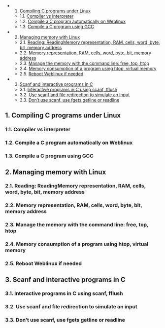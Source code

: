 <!-- vscode-markdown-toc -->
* 1. [Compiling C programs under Linux](#CompilingCprogramsunderLinux)
	* 1.1. [Compiler vs interpreter](#Compilervsinterpreter)
	* 1.2. [Compile a C program automatically on Weblinux](#CompileaCprogramautomaticallyonWeblinux)
	* 1.3. [Compile a C program using GCC](#CompileaCprogramusingGCC)
* 2. [Managing memory with Linux](#ManagingmemorywithLinux)
	* 2.1. [Reading: ReadingMemory representation, RAM, cells, word, byte, bit, memory address](#Reading:ReadingMemoryrepresentationRAMcellswordbytebitmemoryaddress)
	* 2.2. [Memory representation, RAM, cells, word, byte, bit, memory address](#MemoryrepresentationRAMcellswordbytebitmemoryaddress)
	* 2.3. [Manage the memory with the command line: free, top, htop](#Managethememorywiththecommandline:freetophtop)
	* 2.4. [Memory consumption of a program using htop, virtual memory](#Memoryconsumptionofaprogramusinghtopvirtualmemory)
	* 2.5. [Reboot Weblinux if needed](#RebootWeblinuxifneeded)
* 3. [Scanf and interactive programs in C](#ScanfandinteractiveprogramsinC)
	* 3.1. [Interactive programs in C using scanf, fflush](#InteractiveprogramsinCusingscanffflush)
	* 3.2. [Use scanf and file redirection to simulate an input](#Usescanfandfileredirectiontosimulateaninput)
	* 3.3. [Don’t use scanf, use fgets getline or readline](#Dontusescanfusefgetsgetlineorreadline)

<!-- vscode-markdown-toc-config
	numbering=true
	autoSave=true
	/vscode-markdown-toc-config -->
<!-- /vscode-markdown-toc -->

##  1. <a name='CompilingCprogramsunderLinux'></a>Compiling C programs under Linux

###  1.1. <a name='Compilervsinterpreter'></a>Compiler vs interpreter

###  1.2. <a name='CompileaCprogramautomaticallyonWeblinux'></a>Compile a C program automatically on Weblinux

###  1.3. <a name='CompileaCprogramusingGCC'></a>Compile a C program using GCC

##  2. <a name='ManagingmemorywithLinux'></a>Managing memory with Linux

###  2.1. <a name='Reading:ReadingMemoryrepresentationRAMcellswordbytebitmemoryaddress'></a>Reading: ReadingMemory representation, RAM, cells, word, byte, bit, memory address

###  2.2. <a name='MemoryrepresentationRAMcellswordbytebitmemoryaddress'></a>Memory representation, RAM, cells, word, byte, bit, memory address

###  2.3. <a name='Managethememorywiththecommandline:freetophtop'></a>Manage the memory with the command line: free, top, htop

###  2.4. <a name='Memoryconsumptionofaprogramusinghtopvirtualmemory'></a>Memory consumption of a program using htop, virtual memory

###  2.5. <a name='RebootWeblinuxifneeded'></a>Reboot Weblinux if needed

##  3. <a name='ScanfandinteractiveprogramsinC'></a>Scanf and interactive programs in C

###  3.1. <a name='InteractiveprogramsinCusingscanffflush'></a>Interactive programs in C using scanf, fflush

###  3.2. <a name='Usescanfandfileredirectiontosimulateaninput'></a>Use scanf and file redirection to simulate an input

###  3.3. <a name='Dontusescanfusefgetsgetlineorreadline'></a>Don’t use scanf, use fgets getline or readline
